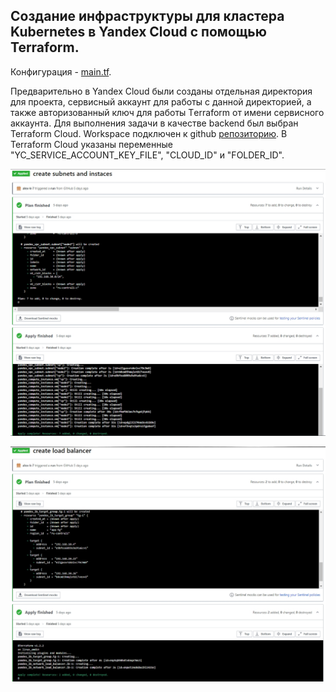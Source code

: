 ## Создание инфраструктуры для кластера Kubernetes в Yandex Cloud с помощью Terraform.

Конфигурация - [main.tf](main.tf).

Предварительно в Yandex Cloud были созданы отдельная директория для проекта, сервисный аккаунт для работы с данной директорией, а также авторизованный ключ для работы Тerraform от имени сервисного аккаунта. Для выполнения задачи в качестве backend был выбран Terraform Cloud. Workspace подключен к github [репозиторию](https://github.com/alex-k-7/diplom-terraform). В Terraform Cloud указаны переменные "YC_SERVICE_ACCOUNT_KEY_FILE", "CLOUD_ID" и "FOLDER_ID".

![inst](inst.jpg)

![lb](lb.jpg)